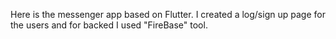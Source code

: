 Here is the messenger app based on Flutter.
I created a log/sign up page for the users and for backed I used "FireBase" tool. 
